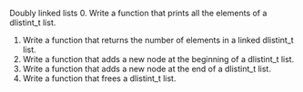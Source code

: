  Doubly linked lists
0. Write a function that prints all the elements of a dlistint_t list.
 1. Write a function that returns the number of elements in a linked dlistint_t list.
 2. Write a function that adds a new node at the beginning of a dlistint_t list.
 3. Write a function that adds a new node at the end of a dlistint_t list.
4. Write a function that frees a dlistint_t list.
